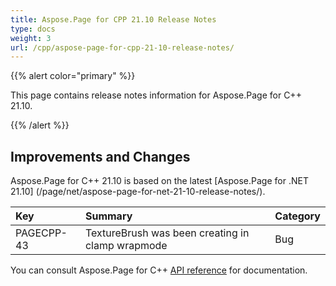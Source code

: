```yaml
---
title: Aspose.Page for CPP 21.10 Release Notes
type: docs
weight: 3
url: /cpp/aspose-page-for-cpp-21-10-release-notes/
---
```


{{% alert color="primary" %}}

This page contains release notes information for Aspose.Page for C++ 21.10.

{{% /alert %}}
## **Improvements and Changes**
Aspose.Page for C++ 21.10 is based on the latest [Aspose.Page for .NET 21.10] (/page/net/aspose-page-for-net-21-10-release-notes/).

|**Key**|**Summary**|**Category**|
| :- | :- | :- |
|PAGECPP-43|TextureBrush was been creating in clamp wrapmode|Bug|

You can consult Aspose.Page for C++ [API reference](https://reference.aspose.com/cpp/page/) for documentation.
